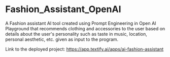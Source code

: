 # Fashion_Assistant_OpenAI
A Fashion assistant AI tool created using Prompt Engineering in Open AI Playground that recommends clothing and accessories to the user based on details about the user's personality such as taste in music, location, personal aesthetic, etc. given as input to the program.

Link to the deployed project: https://app.textify.ai/apps/ai-fashion-assistant
